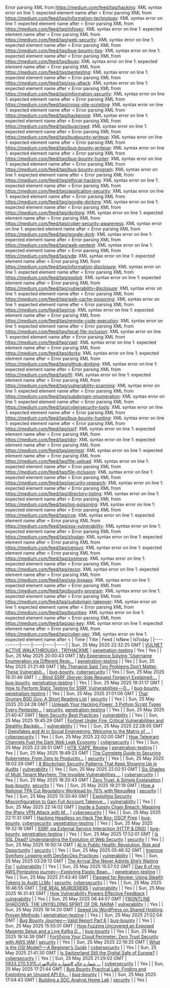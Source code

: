 Error parsing XML from https://medium.com/feed/tag/hacking: XML syntax error on line 1: expected element name after <
Error parsing XML from https://medium.com/feed/tag/information-technology: XML syntax error on line 1: expected element name after <
Error parsing XML from https://medium.com/feed/tag/infosec: XML syntax error on line 1: expected element name after <
Error parsing XML from https://medium.com/feed/tag/web-security: XML syntax error on line 1: expected element name after <
Error parsing XML from https://medium.com/feed/tag/bug-bounty-tips: XML syntax error on line 1: expected element name after <
Error parsing XML from https://medium.com/feed/tag/bugs: XML syntax error on line 1: expected element name after <
Error parsing XML from https://medium.com/feed/tag/pentesting: XML syntax error on line 1: expected element name after <
Error parsing XML from https://medium.com/feed/tag/xss-attack: XML syntax error on line 1: expected element name after <
Error parsing XML from https://medium.com/feed/tag/information-security: XML syntax error on line 1: expected element name after <
Error parsing XML from https://medium.com/feed/tag/cross-site-scripting: XML syntax error on line 1: expected element name after <
Error parsing XML from https://medium.com/feed/tag/hackerone: XML syntax error on line 1: expected element name after <
Error parsing XML from https://medium.com/feed/tag/bugcrowd: XML syntax error on line 1: expected element name after <
Error parsing XML from https://medium.com/feed/tag/bugbounty-writeup: XML syntax error on line 1: expected element name after <
Error parsing XML from https://medium.com/feed/tag/bug-bounty-writeup: XML syntax error on line 1: expected element name after <
Error parsing XML from https://medium.com/feed/tag/bug-bounty-hunter: XML syntax error on line 1: expected element name after <
Error parsing XML from https://medium.com/feed/tag/bug-bounty-program: XML syntax error on line 1: expected element name after <
Error parsing XML from https://medium.com/feed/tag/ethical-hacking: XML syntax error on line 1: expected element name after <
Error parsing XML from https://medium.com/feed/tag/application-security: XML syntax error on line 1: expected element name after <
Error parsing XML from https://medium.com/feed/tag/google-dorking: XML syntax error on line 1: expected element name after <
Error parsing XML from https://medium.com/feed/tag/dorking: XML syntax error on line 1: expected element name after <
Error parsing XML from https://medium.com/feed/tag/cyber-security-awareness: XML syntax error on line 1: expected element name after <
Error parsing XML from https://medium.com/feed/tag/google-dork: XML syntax error on line 1: expected element name after <
Error parsing XML from https://medium.com/feed/tag/web-pentest: XML syntax error on line 1: expected element name after <
Error parsing XML from https://medium.com/feed/tag/vdp: XML syntax error on line 1: expected element name after <
Error parsing XML from https://medium.com/feed/tag/information-disclosure: XML syntax error on line 1: expected element name after <
Error parsing XML from https://medium.com/feed/tag/exploit: XML syntax error on line 1: expected element name after <
Error parsing XML from https://medium.com/feed/tag/vulnerability-disclosure: XML syntax error on line 1: expected element name after <
Error parsing XML from https://medium.com/feed/tag/web-cache-poisoning: XML syntax error on line 1: expected element name after <
Error parsing XML from https://medium.com/feed/tag/rce: XML syntax error on line 1: expected element name after <
Error parsing XML from https://medium.com/feed/tag/remote-code-execution: XML syntax error on line 1: expected element name after <
Error parsing XML from https://medium.com/feed/tag/local-file-inclusion: XML syntax error on line 1: expected element name after <
Error parsing XML from https://medium.com/feed/tag/vapt: XML syntax error on line 1: expected element name after <
Error parsing XML from https://medium.com/feed/tag/dorks: XML syntax error on line 1: expected element name after <
Error parsing XML from https://medium.com/feed/tag/github-dorking: XML syntax error on line 1: expected element name after <
Error parsing XML from https://medium.com/feed/tag/lfi: XML syntax error on line 1: expected element name after <
Error parsing XML from https://medium.com/feed/tag/vulnerability-scanning: XML syntax error on line 1: expected element name after <
Error parsing XML from https://medium.com/feed/tag/subdomain-enumeration: XML syntax error on line 1: expected element name after <
Error parsing XML from https://medium.com/feed/tag/cybersecurity-tools: XML syntax error on line 1: expected element name after <
Error parsing XML from https://medium.com/feed/tag/bug-bounty-hunting: XML syntax error on line 1: expected element name after <
Error parsing XML from https://medium.com/feed/tag/ssrf: XML syntax error on line 1: expected element name after <
Error parsing XML from https://medium.com/feed/tag/idor: XML syntax error on line 1: expected element name after <
Error parsing XML from https://medium.com/feed/tag/pentest: XML syntax error on line 1: expected element name after <
Error parsing XML from https://medium.com/feed/tag/file-upload: XML syntax error on line 1: expected element name after <
Error parsing XML from https://medium.com/feed/tag/file-inclusion: XML syntax error on line 1: expected element name after <
Error parsing XML from https://medium.com/feed/tag/security-research: XML syntax error on line 1: expected element name after <
Error parsing XML from https://medium.com/feed/tag/directory-listing: XML syntax error on line 1: expected element name after <
Error parsing XML from https://medium.com/feed/tag/log-poisoning: XML syntax error on line 1: expected element name after <
Error parsing XML from https://medium.com/feed/tag/cve: XML syntax error on line 1: expected element name after <
Error parsing XML from https://medium.com/feed/tag/xss-vulnerability: XML syntax error on line 1: expected element name after <
Error parsing XML from https://medium.com/feed/tag/shodan: XML syntax error on line 1: expected element name after <
Error parsing XML from https://medium.com/feed/tag/censys: XML syntax error on line 1: expected element name after <
Error parsing XML from https://medium.com/feed/tag/zoomeye: XML syntax error on line 1: expected element name after <
Error parsing XML from https://medium.com/feed/tag/recon: XML syntax error on line 1: expected element name after <
Error parsing XML from https://medium.com/feed/tag/xss-bypass: XML syntax error on line 1: expected element name after <
Error parsing XML from https://medium.com/feed/tag/bounty-program: XML syntax error on line 1: expected element name after <
Error parsing XML from https://medium.com/feed/tag/subdomain-takeover: XML syntax error on line 1: expected element name after <
Error parsing XML from https://medium.com/feed/tag/bounties: XML syntax error on line 1: expected element name after <
Error parsing XML from https://medium.com/feed/tag/api-key: XML syntax error on line 1: expected element name after <
Error parsing XML from https://medium.com/feed/tag/cyber-sec: XML syntax error on line 1: expected element name after <
| Time | Title | Feed | IsNew | IsToday |
|-----------|-----|-----|-----|-----|
| Sun, 25 May 2025 22:32:25 GMT | [VULNET ACTIVE WALKTHROUGH : TRYHACKME](https://medium.com/p/bf9ea329d3e1) | [penetration-testing](https://medium.com/feed/tag/penetration-testing) | Yes | Yes |
| Sun, 25 May 2025 20:00:43 GMT | [ My Experience Solving “Username Enumeration via Different Resp...](https://medium.com/p/8e7a916f80ec) | [penetration-testing](https://medium.com/feed/tag/penetration-testing) |  | Yes |
| Sun, 25 May 2025 21:21:49 GMT | [My Therapist Said Tiny Problems Don’t Matter. These Vulnerabili...](https://medium.com/p/6a963c77217d) | [bug-bounty](https://medium.com/feed/tag/bug-bounty), [cybersecurity](https://medium.com/feed/tag/cybersecurity) |  | Yes |
| Sun, 25 May 2025 19:31:46 GMT | [️‍♂️ Blind SSRF (Server-Side Request Forgery)  Explained:...](https://medium.com/p/cfef0aca468e) | [bug-bounty](https://medium.com/feed/tag/bug-bounty), [penetration-testing](https://medium.com/feed/tag/penetration-testing) |  | Yes |
| Sun, 25 May 2025 19:31:17 GMT | [ How to Perform Static Testing for SSRF Vulnerabilities — D...](https://medium.com/p/27aa1c0d01a7) | [bug-bounty](https://medium.com/feed/tag/bug-bounty), [penetration-testing](https://medium.com/feed/tag/penetration-testing) |  | Yes |
| Sun, 25 May 2025 21:01:08 GMT | [That Grumpy BSD Guy: A Short Reading List](https://medium.com/p/9016dddc3d9a) | [security](https://medium.com/feed/tag/security) |  | Yes |
| Sun, 25 May 2025 20:24:28 GMT | [Unleash Your Hacking Power: 3 Python Script Types Every Pentester...](https://medium.com/p/95a8023b49f3) | [security](https://medium.com/feed/tag/security), [penetration-testing](https://medium.com/feed/tag/penetration-testing) |  | Yes |
| Sun, 25 May 2025 21:40:47 GMT | [Npm Security Best Practices](https://medium.com/p/d1172d64b00e) | [vulnerability](https://medium.com/feed/tag/vulnerability) |  | Yes |
| Sun, 25 May 2025 19:45:29 GMT | [Fortinet Under Fire: Critical Vulnerabilities and Stealthy Backdo...](https://medium.com/p/13a6c6f865a4) | [vulnerability](https://medium.com/feed/tag/vulnerability) |  | Yes |
| Sun, 25 May 2025 22:28:05 GMT | [Deepfakes and AI in Social Engineering: Welcome to the Matrix of ...](https://medium.com/p/b0a26c1f93ae) | [cybersecurity](https://medium.com/feed/tag/cybersecurity) |  | Yes |
| Sun, 25 May 2025 22:02:00 GMT | [How Telegram Channels Fuel the Dark Web Leak Economy](https://medium.com/p/4d308b5388ab) | [cybersecurity](https://medium.com/feed/tag/cybersecurity) |  | Yes |
| Sun, 25 May 2025 22:26:51 GMT | [HTB ‘CAPE’ Review](https://medium.com/p/9e333dc4740e) | [penetration-testing](https://medium.com/feed/tag/penetration-testing) |  | Yes |
| Sun, 25 May 2025 19:49:23 GMT | [The Complete Guide to Securing Kubernetes: From Zero to Productio...](https://medium.com/p/6b448849c875) | [security](https://medium.com/feed/tag/security) |  | Yes |
| Sun, 25 May 2025 19:02:29 GMT | [8 Blockchain Security Patterns That Keep Showing Up in Audits](https://medium.com/p/559815931348) | [vulnerability](https://medium.com/feed/tag/vulnerability) |  | Yes |
| Sun, 25 May 2025 22:02:51 GMT | [Six Shades of Multi Tenant Mayhem: The Invisible Vulnerabilities ...](https://medium.com/p/182e9ad538b5) | [cybersecurity](https://medium.com/feed/tag/cybersecurity) |  | Yes |
| Sun, 25 May 2025 18:20:43 GMT | [Zero Trust: A Simple Explanation](https://medium.com/p/716f650b074c) | [bug-bounty](https://medium.com/feed/tag/bug-bounty), [security](https://medium.com/feed/tag/security) |  | Yes |
| Sun, 25 May 2025 19:21:19 GMT | [How a National TPA Cut Regulatory Workload by 70% with NexusReg](https://medium.com/p/841d7c108217) | [security](https://medium.com/feed/tag/security) |  | Yes |
| Sun, 25 May 2025 13:30:40 GMT | [Exploiting Security Misconfiguration to Gain Full Account Takeove...](https://medium.com/p/eb7a3da01f14) | [vulnerability](https://medium.com/feed/tag/vulnerability) |  | Yes |
| Sun, 25 May 2025 22:14:02 GMT | [Inside a Supply Chain Breach: Mapping the IPany VPN Attack with M...](https://medium.com/p/6f5457edec04) | [cybersecurity](https://medium.com/feed/tag/cybersecurity) |  | Yes |
| Sun, 25 May 2025 22:11:31 GMT | [Hacking Headless on Hack The Box: OSCP Prep](https://medium.com/p/2409ee387e13) | [bug-bounty](https://medium.com/feed/tag/bug-bounty), [cybersecurity](https://medium.com/feed/tag/cybersecurity), [penetration-testing](https://medium.com/feed/tag/penetration-testing) |  | Yes |
| Sun, 25 May 2025 19:32:16 GMT | [ SSRF via External Service Interaction (HTTP & DNS)](https://medium.com/p/f11ef614d6a3) | [bug-bounty](https://medium.com/feed/tag/bug-bounty), [penetration-testing](https://medium.com/feed/tag/penetration-testing) |  | Yes |
| Sun, 25 May 2025 17:52:01 GMT | [Is SSL Dead? Understanding the Evolution of Web Security](https://medium.com/p/8a2648a0a55b) | [security](https://medium.com/feed/tag/security) |  | Yes |
| Sun, 25 May 2025 16:50:14 GMT | [AI in Public Health: Revolution, Risk and Opportunity](https://medium.com/p/7010da9c4010) | [security](https://medium.com/feed/tag/security) |  | Yes |
| Sun, 25 May 2025 05:46:32 GMT | [Improve Symfony Logging with DevSecOps Practices](https://medium.com/p/139912b41b6f) | [vulnerability](https://medium.com/feed/tag/vulnerability) |  | Yes |
| Sun, 25 May 2025 03:29:12 GMT | [The Arrival She Never Admits She’s Waiting For](https://medium.com/p/04eb952fffe8) | [vulnerability](https://medium.com/feed/tag/vulnerability) |  | Yes |
| Sun, 25 May 2025 15:57:02 GMT | [Day 6 of my AWS Pentesting journey — Exploring Elastic Bean...](https://medium.com/p/adc28ea74f0d) | [penetration-testing](https://medium.com/feed/tag/penetration-testing) |  | Yes |
| Sun, 25 May 2025 21:43:40 GMT | [Flagged for Review: Using Stealth Tokens to Audit LLMs](https://medium.com/p/4109355e1ea4) | [security](https://medium.com/feed/tag/security), [cybersecurity](https://medium.com/feed/tag/cybersecurity) |  | Yes |
| Sun, 25 May 2025 16:46:55 GMT | [THE REAL MURDERERS](https://medium.com/p/f4308317e0cc) | [vulnerability](https://medium.com/feed/tag/vulnerability) |  | Yes |
| Sun, 25 May 2025 16:31:43 GMT | [How Vulnerability Powers Effective Feedback](https://medium.com/p/6ccb6b3b6924) | [vulnerability](https://medium.com/feed/tag/vulnerability) |  | Yes |
| Sun, 25 May 2025 06:44:57 GMT | [FRONTLINE SHADOWS: THE UNYIELDING SPIRIT OF DR. NAINA](https://medium.com/p/ae8d7b98b6c3) | [vulnerability](https://medium.com/feed/tag/vulnerability) |  | Yes |
| Sun, 25 May 2025 18:14:20 GMT | [Speed Up WordPress on Shared Hosting: Proven Methods](https://medium.com/p/501980e276c6) | [penetration-testing](https://medium.com/feed/tag/penetration-testing) |  | Yes |
| Sun, 25 May 2025 21:02:04 GMT | [Bug Bounty Journey — Valid Report Part 6](https://medium.com/p/a51a9360ac3a) | [bug-bounty](https://medium.com/feed/tag/bug-bounty) |  | Yes |
| Sun, 25 May 2025 15:55:01 GMT | [How Fuzzing Uncovered an Exposed Magento Setup and a Live Kafka D...](https://medium.com/p/fd18cc517324) | [bug-bounty](https://medium.com/feed/tag/bug-bounty) |  | Yes |
| Sun, 25 May 2025 18:14:39 GMT | [Fortifying Your Cloud Perimeter: Zero Trust Security with AWS IAM](https://medium.com/p/c0cc18833cc7) | [security](https://medium.com/feed/tag/security) |  | Yes |
| Sun, 25 May 2025 22:16:25 GMT | [What is the OSI Model? — A Beginner’s Guide](https://medium.com/p/b07be16893a2) | [cybersecurity](https://medium.com/feed/tag/cybersecurity) |  | Yes |
| Sun, 25 May 2025 21:41:30 GMT | [Is Switzerland Still the Digital Safe of Europe?](https://medium.com/p/d8cf9f735d6b) | [cybersecurity](https://medium.com/feed/tag/cybersecurity) |  | Yes |
| Sun, 25 May 2025 21:29:02 GMT | [0933.270.5315شماره خاله #شماره خاله#تهران ...](https://medium.com/p/e75e6bed89db) | [cybersecurity](https://medium.com/feed/tag/cybersecurity) |  | Yes |
| Sun, 25 May 2025 17:21:44 GMT | [Bug Bounty Practical Lab: Finding and Exploiting an Unused API En...](https://medium.com/p/68da63caf005) | [bug-bounty](https://medium.com/feed/tag/bug-bounty) |  | Yes |
| Sun, 25 May 2025 17:04:43 GMT | [Building a SOC Analyst Home Lab](https://medium.com/p/a172154d34de) | [security](https://medium.com/feed/tag/security) |  | Yes |
